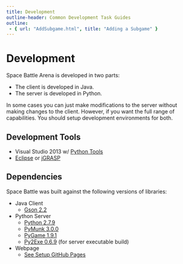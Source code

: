 ```yaml
---
title: Development
outline-header: Common Development Task Guides
outline:
 - { url: "AddSubgame.html", title: "Adding a Subgame" }
---
```


Development
=========
Space Battle Arena is developed in two parts:

* The client is developed in Java.
* The server is developed in Python.

In some cases you can just make modifications to the server without making changes to the client.  However, if you want the full range of capabilities.  You should setup development environments for both.

Development Tools
----------------------
* Visual Studio 2013 w/ [Python Tools](http://pytools.codeplex.com/)
* [Eclipse](https://eclipse.org/) or [jGRASP](http://www.jgrasp.org/)

Dependencies
----------------
Space Battle was built against the following versions of libraries:

* Java Client
    * [Gson 2.2](https://github.com/google/gson)
* Python Server
    * [Python 2.7.9](https://www.python.org/downloads/release/python-279/)
    * [PyMunk 3.0.0](https://pypi.python.org/pypi/pymunk/3.0.0)
    * [PyGame 1.9.1](http://www.pygame.org/download.shtml)
    * [Py2Exe 0.6.9](http://sourceforge.net/projects/py2exe/files/py2exe/0.6.9/) (for server executable build)
* Webpage
    * [See Setup GitHub Pages](SetupGitHubPages.html)

